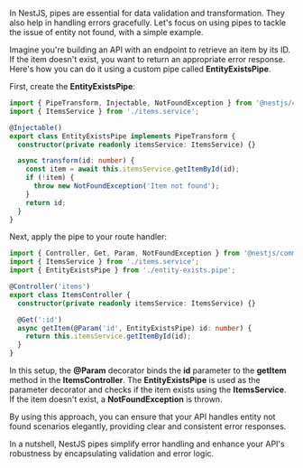 In NestJS, pipes are essential for data validation and transformation. They also help in handling errors gracefully. Let's focus on using pipes to tackle the issue of entity not found, with a simple example.

Imagine you're building an API with an endpoint to retrieve an item by its ID. If the item doesn't exist, you want to return an appropriate error response. Here's how you can do it using a custom pipe called **EntityExistsPipe**.

First, create the **EntityExistsPipe**:
```ts
import { PipeTransform, Injectable, NotFoundException } from '@nestjs/common';
import { ItemsService } from './items.service';

@Injectable()
export class EntityExistsPipe implements PipeTransform {
  constructor(private readonly itemsService: ItemsService) {}

  async transform(id: number) {
    const item = await this.itemsService.getItemById(id);
    if (!item) {
      throw new NotFoundException('Item not found');
    }
    return id;
  }
}
```

Next, apply the pipe to your route handler:

```ts
import { Controller, Get, Param, NotFoundException } from '@nestjs/common';
import { ItemsService } from './items.service';
import { EntityExistsPipe } from './entity-exists.pipe';

@Controller('items')
export class ItemsController {
  constructor(private readonly itemsService: ItemsService) {}

  @Get(':id')
  async getItem(@Param('id', EntityExistsPipe) id: number) {
    return this.itemsService.getItemById(id);
  }
}
```

In this setup, the **@Param** decorator binds the **id** parameter to the **getItem** method in the **ItemsController**. The **EntityExistsPipe** is used as the parameter decorator and checks if the item exists using the **ItemsService**. If the item doesn't exist, a **NotFoundException** is thrown.

By using this approach, you can ensure that your API handles entity not found scenarios elegantly, providing clear and consistent error responses.

In a nutshell, NestJS pipes simplify error handling and enhance your API's robustness by encapsulating validation and error logic.